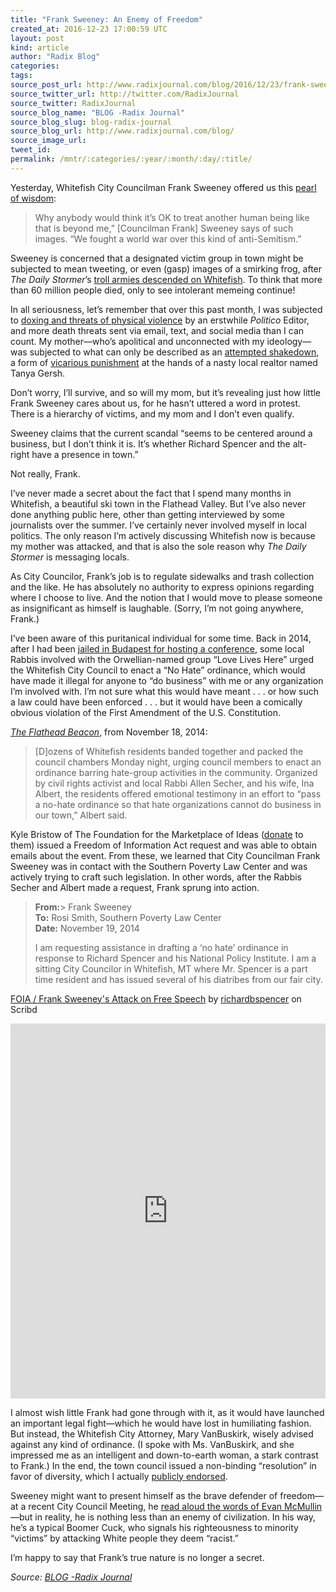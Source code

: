 ```yaml
---
title: "Frank Sweeney: An Enemy of Freedom"
created_at: 2016-12-23 17:00:59 UTC
layout: post
kind: article
author: "Radix Blog"
categories: 
tags: 
source_post_url: http://www.radixjournal.com/blog/2016/12/23/frank-sweeney-an-enemy-of-freedom
source_twitter_url: http://twitter.com/RadixJournal
source_twitter: RadixJournal
source_blog_name: "BLOG -Radix Journal"
source_blog_slug: blog-radix-journal
source_blog_url: http://www.radixjournal.com/blog/
source_image_url: 
tweet_id:
permalink: /mntr/:categories/:year/:month/:day/:title/
---
```

<p>Yesterday, Whitefish City Councilman Frank Sweeney offered us this <a href="http://missoulian.com/news/state-and-regional/whitefish-dealing-with-backlash-from-white-supremacist-website/article_ea5e7c61-ffdc-5044-8bca-79cda3a6ef9b.html">pearl of wisdom</a>:</p>
<blockquote>
<p>Why anybody would think it’s OK to treat another human being like that is beyond me,” [Councilman Frank] Sweeney says of such images. “We fought a world war over this kind of anti-Semitism.” </p>
</blockquote>
<p>Sweeney is concerned that a designated victim group in town might be subjected to mean tweeting, or even (gasp) images of a smirking frog, after <em>The Daily Stormer</em>’s <a href="http://missoulian.com/news/state-and-regional/whitefish-dealing-with-backlash-from-white-supremacist-website/article_ea5e7c61-ffdc-5044-8bca-79cda3a6ef9b.html">troll armies descended on Whitefish</a>. To think that more than 60 million people died, only to see intolerant memeing continue! </p>
<p>In all seriousness, let’s remember that over this past month, I was subjected to <a href="http://dailycaller.com/2016/11/22/national-politico-editor-publishes-home-addresses-of-alt-right-icon-richard-spencer-advocates-for-baseball-bats/">doxing and threats of physical violence</a> by an erstwhile <em>Politico</em> Editor, and more death threats sent via email, text, and social media than I can count. My mother—who’s apolitical and unconnected with my ideology—was subjected to what can only be described as an <a href="https://medium.com/@recnepss/does-love-really-live-here-fff159563ba3">attempted shakedown</a>, a form of <a href="https://www.youtube.com/watch?v=lo21-mTYqho">vicarious punishment</a> at the hands of a nasty local realtor named Tanya Gersh. </p>
<p>Don’t worry, I’ll survive, and so will my mom, but it’s revealing just how little Frank Sweeney cares about us, for he hasn’t uttered a word in protest. There is a hierarchy of victims, and my mom and I don’t even qualify. </p>
<p>Sweeney claims that the current scandal “seems to be centered around a business, but I don’t think it is. It’s whether Richard Spencer and the alt-right have a presence in town.” </p>
<p>Not really, Frank. </p>
<p>I’ve never made a secret about the fact that I spend many months in Whitefish, a beautiful ski town in the Flathead Valley. But I’ve also never done anything public here, other than getting interviewed by some journalists over the summer. I’ve certainly never involved myself in local politics. The only reason I’m actively discussing Whitefish now is because my mother was attacked, and that is also the sole reason why <em>The Daily Stormer</em> is messaging locals. </p>
<p>As City Councilor, Frank’s job is to regulate sidewalks and trash collection and the like. He has absolutely no authority to express opinions regarding where I choose to live. And the notion that I would move to please someone as insignificant as himself is laughable. (Sorry, I’m not going anywhere, Frank.) </p>
<p>I’ve been aware of this puritanical individual for some time. Back in 2014, after I had been <a href="http://www.radixjournal.com/podcast/2015/9/5/a-podcast-from-a-budapest-jail">jailed in Budapest for hosting a conference</a>, some local Rabbis involved with the Orwellian-named group “Love Lives Here” urged the Whitefish City Council to enact a “No Hate” ordinance, which would have made it illegal for anyone to “do business” with me or any organization I’m involved with. I’m not sure what this would have meant . . . or how such a law could have been enforced . . . but it would have been a comically obvious violation of the First Amendment of the U.S. Constitution. </p>
<p><em><a href="http://flatheadbeacon.com/2014/11/18/whitefish-residents-appeal-city-council-anti-hate-law/">The Flathead Beacon</a></em>, from November 18, 2014: </p>
<blockquote>
<p>[D]ozens of Whitefish residents banded together and packed the council chambers Monday night, urging council members to enact an ordinance barring hate-group activities in the community. Organized by civil rights activist and local Rabbi Allen Secher, and his wife, Ina Albert, the residents offered emotional testimony in an effort to “pass a no-hate ordinance so that hate organizations cannot do business in our town,” Albert said.</p>
</blockquote>
<p>Kyle Bristow of The Foundation for the Marketplace of Ideas (<a href="http://www.freedomfront.org/donate/">donate</a> to them) issued a Freedom of Information Act request and was able to obtain emails about the event. From these, we learned that City Councilman Frank Sweeney was in contact with the Southern Poverty Law Center and was actively trying to craft such legislation. In other words, after the Rabbis Secher and Albert made a request, Frank sprung into action. </p>
<blockquote>
<p><strong>From:</strong>&gt;  Frank Sweeney<br><strong>To:</strong>  Rosi Smith, Southern Poverty Law Center<br><strong>Date:</strong> November 19, 2014</p>
<p>I am requesting assistance in drafting a ‘no hate’ ordinance in response to Richard Spencer and his National Policy Institute. I am a sitting City Councilor in Whitefish, MT where Mr. Spencer is a part time resident and has issued several of his diatribes from our fair city. </p>
</blockquote>
<p>   <a title="View FOIA / Frank Sweeney's Attack on Free Speech on Scribd" href="https://www.scribd.com/document/334909138/FOIA-Frank-Sweeney-s-Attack-on-Free-Speech#from_embed" >FOIA &#x2F; Frank Sweeney&#x27;s Attack on Free Speech</a> by <a title="View richardbspencer's profile on Scribd" href="https://www.scribd.com/user/19422734/richardbspencer#from_embed" >richardbspencer</a> on Scribd</p><iframe scrolling="no" src="https://www.scribd.com/embeds/334909138/content?start_page=1&amp;view_mode=scroll&amp;access_key=key-sh9cfM4PXiZ14ZmYeS2b&amp;show_recommendations=true" data-auto-height="false" width="100%" data-aspect-ratio="0.7729220222793488" frameborder="0" id="doc_1925" class="scribd_iframe_embed" height="600"></iframe><p>I almost wish little Frank had gone through with it, as it would have launched an important legal fight—which he would have lost in humiliating fashion. But instead, the Whitefish City Attorney, Mary VanBuskirk, wisely advised against any kind of ordinance. (I spoke with Ms. VanBuskirk, and she impressed me as an intelligent and down-to-earth woman, a stark contrast to Frank.) In the end, the town council issued a non-binding “resolution” in favor of diversity, which I actually <a href="http://flatheadbeacon.com/2014/12/02/whitefish-council-adopts-resolution-supporting-diversity-tolerance/">publicly endorsed</a>. </p>
<p>Sweeney might want to present himself as the brave defender of freedom—at a recent City Council Meeting, he <a href="http://www.whitefishpilot.com/article/20161206/ARTICLE/161209981">read aloud the words of Evan McMullin</a>—but in reality, he is nothing less than an enemy of civilization. In his way, he’s a typical Boomer Cuck, who signals his righteousness to minority “victims” by attacking White people they deem “racist.” </p>
<p>I’m happy to say that Frank’s true nature is no longer a secret. </p><div class="">
    <i>Source: <a href="http://www.radixjournal.com/blog/">BLOG -Radix Journal</a></i>
</div>

